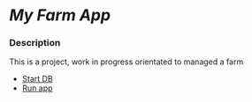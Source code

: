 # *My Farm App*
### Description
This is a project, work in progress orientated to managed a farm
- [Start DB](DB.md)
- [Run app](start-app.md)